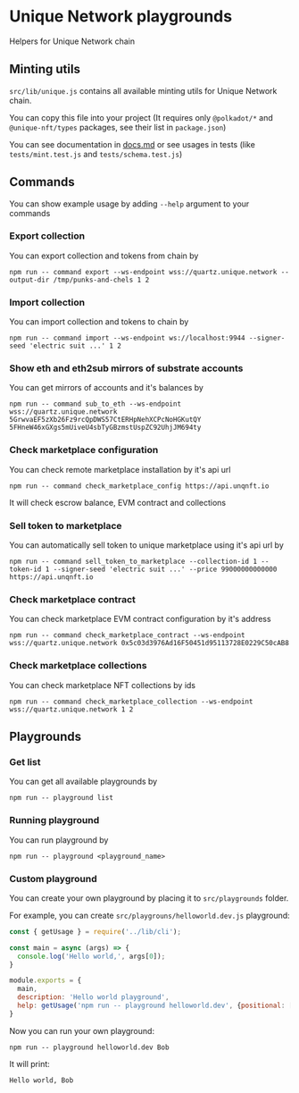 # Unique Network playgrounds

Helpers for Unique Network chain

## Minting utils

`src/lib/unique.js` contains all available minting utils for Unique Network chain.

You can copy this file into your project (It requires only `@polkadot/*` and `@unique-nft/types` packages, see their list in `package.json`)

You can see documentation in [docs.md](/docs.md) or see usages in tests (like `tests/mint.test.js` and `tests/schema.test.js`)

## Commands

You can show example usage by adding `--help` argument to your commands

### Export collection
You can export collection and tokens from chain by
```shell
npm run -- command export --ws-endpoint wss://quartz.unique.network --output-dir /tmp/punks-and-chels 1 2
```

### Import collection
You can import collection and tokens to chain by
```shell
npm run -- command import --ws-endpoint ws://localhost:9944 --signer-seed 'electric suit ...' 1 2
```

### Show eth and eth2sub mirrors of substrate accounts
You can get mirrors of accounts and it's balances by
```shell
npm run -- command sub_to_eth --ws-endpoint wss://quartz.unique.network 5GrwvaEF5zXb26Fz9rcQpDWS57CtERHpNehXCPcNoHGKutQY 5FHneW46xGXgs5mUiveU4sbTyGBzmstUspZC92UhjJM694ty
```

### Check marketplace configuration
You can check remote marketplace installation by it's api url
```shell
npm run -- command check_marketplace_config https://api.unqnft.io
```
It will check escrow balance, EVM contract and collections

### Sell token to marketplace
You can automatically sell token to unique marketplace using it's api url by
```shell
npm run -- command sell_token_to_marketplace --collection-id 1 --token-id 1 --signer-seed 'electric suit ...' --price 99000000000000 https://api.unqnft.io
```

### Check marketplace contract
You can check marketplace EVM contract configuration by it's address
```shell
npm run -- command check_marketplace_contract --ws-endpoint wss://quartz.unique.network 0x5c03d3976Ad16F50451d95113728E0229C50cAB8
```

### Check marketplace collections
You can check marketplace NFT collections by ids
```shell
npm run -- command check_marketplace_collection --ws-endpoint wss://quartz.unique.network 1 2
```

## Playgrounds

### Get list
You can get all available playgrounds by
```shell
npm run -- playground list
```

### Running playground
You can run playground by
```shell
npm run -- playground <playground_name>
```

### Custom playground
You can create your own playground by placing it to `src/playgrounds` folder.

For example, you can create `src/playgrouns/helloworld.dev.js` playground:

```javascript
const { getUsage } = require('../lib/cli');

const main = async (args) => {
  console.log('Hello world,', args[0]);
}

module.exports = {
  main,
  description: 'Hello world playground',
  help: getUsage('npm run -- playground helloworld.dev', {positional: [{key: 'name', help: 'User name to greet'}], help: 'Playground to say "Hello world" to user'})
}
```

Now you can run your own playground:
```shell
npm run -- playground helloworld.dev Bob
```

It will print:
```
Hello world, Bob
```
